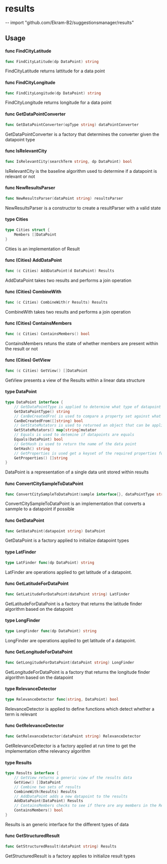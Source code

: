 # results
--
    import "github.com/Ekram-B2/suggestionsmanager/results"


## Usage

#### func  FindCityLatitude

```go
func FindCityLatitude(dp DataPoint) string
```
FindCityLatitude returns lattitude for a data point

#### func  FindCityLongitude

```go
func FindCityLongitude(dp DataPoint) string
```
FindCityLongitude returns longitude for a data point

#### func  GetDataPointConverter

```go
func GetDataPointConverter(opType string) dataPointConverter
```
GetDataPointConverter is a factory that determines the converter given the
datapoint type

#### func  IsRelevantCity

```go
func IsRelevantCity(searchTerm string, dp DataPoint) bool
```
IsRelevantCity is the baseline algorithm used to determine if a datapoint is
relevant or not

#### func  NewResultsParser

```go
func NewResultsParser(dataPoint string) resultsParser
```
NewResultsParser is a constructor to create a resultParser with a valid state

#### type Cities

```go
type Cities struct {
	Members []DataPoint
}
```

Cities is an implementation of Result

#### func (Cities) AddDataPoint

```go
func (c Cities) AddDataPoint(d DataPoint) Results
```
AddDataPoint takes two results and performs a join operation

#### func (Cities) CombineWith

```go
func (c Cities) CombineWith(r Results) Results
```
CombineWith takes two results and performs a join operation

#### func (Cities) ContainsMembers

```go
func (c Cities) ContainsMembers() bool
```
ContainsMembers retuns the state of whether members are present within the
result or not

#### func (Cities) GetView

```go
func (c Cities) GetView() []DataPoint
```
GetView presents a view of the Results within a linear data structure

#### type DataPoint

```go
type DataPoint interface {
	// GetDataPointType is applied to determine what type of datapoint is the struct representing
	GetDataPointType() string
	// CanBeCreatedFro( is used to compare a property set against what is minimally required to represent the datapoint
	CanBeCreatedFrom([]string) bool
	// GetStateMutators is used to returned an object that can be applied to mutate the information within the datapoint
	GetStateMutators() map[string]mutator
	// Equals is used to detemine if datapoints are equals
	Equals(DataPoint) bool
	// GetHash is used to return the name of the data point
	GetHash() string
	// GetProperties is used get a keyset of the required properties for the data point
	GetProperties() []string
}
```

DataPoint is a representation of a single data unit stored within results

#### func  ConvertCitySampleToDataPoint

```go
func ConvertCitySampleToDataPoint(sample interface{}, dataPointType string) ([]string, DataPoint)
```
ConvertCitySampleToDataPoint is an implementation that converts a sanmple to a
datapoint if possible

#### func  GetDataPoint

```go
func GetDataPoint(datapoint string) DataPoint
```
GetDataPoint is a factory applied to initialize datapoint types

#### type LatFinder

```go
type LatFinder func(dp DataPoint) string
```

LatFinder are operations applied to get latitude of a datapoint.

#### func  GetLatitudeForDataPoint

```go
func GetLatitudeForDataPoint(dataPoint string) LatFinder
```
GetLatitudeForDataPoint is a factory that returns the latitude finder algorithm
based on the datapoint

#### type LongFinder

```go
type LongFinder func(dp DataPoint) string
```

LongFinder are operations applied to get latitude of a datapoint.

#### func  GetLongitudeForDataPoint

```go
func GetLongitudeForDataPoint(dataPoint string) LongFinder
```
GetLongitudeForDataPoint is a factory that returns the longitude finder
algorithm based on the datapoint

#### type RelevanceDetector

```go
type RelevanceDetector func(string, DataPoint) bool
```

RelevanceDetector is applied to define functions which detect whether a term is
relevant

#### func  GetRelevanceDetector

```go
func GetRelevanceDetector(dataPoint string) RelevanceDetector
```
GetRelevanceDetector is a factory applied at run time to get the implementation
ofthe relevancy algorithm

#### type Results

```go
type Results interface {
	// GetView returns a generic view of the results data
	GetView() []DataPoint
	// Combine two sets of results
	CombineWith(Results) Results
	// AddDataPoint adds a new datapoint to the results
	AddDataPoint(DataPoint) Results
	// ContainsMembers checks to see if there are any members in the Result set
	ContainsMembers() bool
}
```

Results is an generic interface for the different types of data

#### func  GetStructuredResult

```go
func GetStructuredResult(dataPoint string) Results
```
GetStructuredResult is a factory applies to initialize result types
